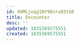 ```yaml
---
id: XHMLjoqg1NY98zru03tG6
title: Encounter
desc: ''
updated: 1635369575551
created: 1635369575551
---
```



